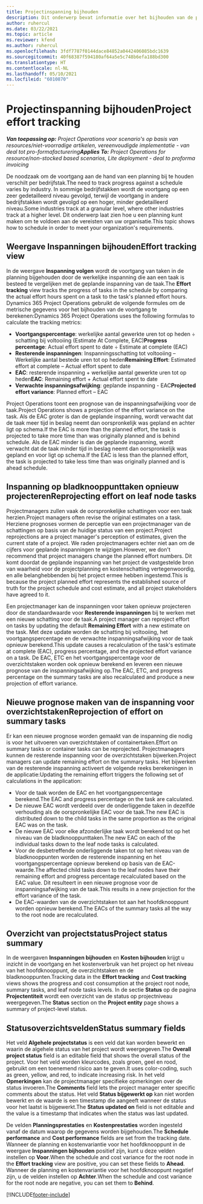 ```yaml
---
title: Projectinspanning bijhouden
description: Dit onderwerp bevat informatie over het bijhouden van de projectinspanning en -voortgang van het werk.
author: ruhercul
ms.date: 03/22/2021
ms.topic: article
ms.reviewer: kfend
ms.author: ruhercul
ms.openlocfilehash: 3fdf7787f0144dace84852a0442406085bdc1639
ms.sourcegitcommit: 40f68387f594180af64a5e5c748b6efa188bd300
ms.translationtype: HT
ms.contentlocale: nl-NL
ms.lasthandoff: 05/10/2021
ms.locfileid: "6010870"
---
```

# <a name="project-effort-tracking"></a><span data-ttu-id="13418-103">Projectinspanning bijhouden</span><span class="sxs-lookup"><span data-stu-id="13418-103">Project effort tracking</span></span>

<span data-ttu-id="13418-104">_**Van toepassing op:** Project Operations voor scenario's op basis van resources/niet-voorradige artikelen, vereenvoudigde implementatie - van deal tot pro-formafacturering_</span><span class="sxs-lookup"><span data-stu-id="13418-104">_**Applies To:** Project Operations for resource/non-stocked based scenarios, Lite deployment - deal to proforma invoicing_</span></span>

<span data-ttu-id="13418-105">De noodzaak om de voortgang aan de hand van een planning bij te houden verschilt per bedrijfstak.</span><span class="sxs-lookup"><span data-stu-id="13418-105">The need to track progress against a schedule varies by industry.</span></span> <span data-ttu-id="13418-106">In sommige bedrijfstakken wordt de voortgang op een zeer gedetailleerd niveau gevolgd, terwijl de voortgang in andere bedrijfstakken wordt gevolgd op een hoger, minder gedetailleerd niveau.</span><span class="sxs-lookup"><span data-stu-id="13418-106">Some industries track at a granular level, where other industries track at a higher level.</span></span> <span data-ttu-id="13418-107">Dit onderwerp laat zien hoe u een planning kunt maken om te voldoen aan de vereisten van uw organisatie.</span><span class="sxs-lookup"><span data-stu-id="13418-107">This topic shows how to schedule in order to meet your organization's requirements.</span></span>

## <a name="effort-tracking-view"></a><span data-ttu-id="13418-108">Weergave Inspanningen bijhouden</span><span class="sxs-lookup"><span data-stu-id="13418-108">Effort tracking view</span></span>

<span data-ttu-id="13418-109">In de weergave **Inspanning volgen** wordt de voortgang van taken in de planning bijgehouden door de werkelijke inspanning die aan een taak is besteed te vergelijken met de geplande inspanning van de taak.</span><span class="sxs-lookup"><span data-stu-id="13418-109">The **Effort tracking** view tracks the progress of tasks in the schedule by comparing the actual effort hours spent on a task to the task's planned effort hours.</span></span> <span data-ttu-id="13418-110">Dynamics 365 Project Operations gebruikt de volgende formules om de metrische gegevens voor het bijhouden van de voortgang te berekenen:</span><span class="sxs-lookup"><span data-stu-id="13418-110">Dynamics 365 Project Operations uses the following formulas to calculate the tracking metrics:</span></span>

- <span data-ttu-id="13418-111">**Voortgangspercentage**: werkelijke aantal gewerkte uren tot op heden ÷ schatting bij voltooiing (Estimate At Complete, EAC)</span><span class="sxs-lookup"><span data-stu-id="13418-111">**Progress percentage**: Actual effort spent to date ÷ Estimate at complete (EAC)</span></span> 
- <span data-ttu-id="13418-112">**Resterende inspanningen**: Inspanningsschatting tot voltooiing – Werkelijke aantal bestede uren tot op heden</span><span class="sxs-lookup"><span data-stu-id="13418-112">**Remaining Effort**: Estimated effort at complete – Actual effort spent to date</span></span> 
- <span data-ttu-id="13418-113">**EAC**: resterende inspanning + werkelijke aantal gewerkte uren tot op heden</span><span class="sxs-lookup"><span data-stu-id="13418-113">**EAC**: Remaining effort + Actual effort spent to date</span></span> 
- <span data-ttu-id="13418-114">**Verwachte inspanningsafwijking**: geplande inspanning - EAC</span><span class="sxs-lookup"><span data-stu-id="13418-114">**Projected effort variance**: Planned effort – EAC</span></span>

<span data-ttu-id="13418-115">Project Operations toont een prognose van de inspanningsafwijking voor de taak.</span><span class="sxs-lookup"><span data-stu-id="13418-115">Project Operations shows a projection of the effort variance on the task.</span></span> <span data-ttu-id="13418-116">Als de EAC groter is dan de geplande inspanning, wordt verwacht dat de taak meer tijd in beslag neemt dan oorspronkelijk was gepland en achter ligt op schema.</span><span class="sxs-lookup"><span data-stu-id="13418-116">If the EAC is more than the planned effort, the task is projected to take more time than was originally planned and is behind schedule.</span></span> <span data-ttu-id="13418-117">Als de EAC minder is dan de geplande inspanning, wordt verwacht dat de taak minder tijd in beslag neemt dan oorspronkelijk was gepland en voor ligt op schema.</span><span class="sxs-lookup"><span data-stu-id="13418-117">If the EAC is less than the planned effort, the task is projected to take less time than was originally planned and is ahead schedule.</span></span>

## <a name="reprojecting-effort-on-leaf-node-tasks"></a><span data-ttu-id="13418-118">Inspanning op bladknooppunttaken opnieuw projecteren</span><span class="sxs-lookup"><span data-stu-id="13418-118">Reprojecting effort on leaf node tasks</span></span>

<span data-ttu-id="13418-119">Projectmanagers zullen vaak de oorspronkelijke schattingen voor een taak herzien.</span><span class="sxs-lookup"><span data-stu-id="13418-119">Project managers often revise the original estimates on a task.</span></span> <span data-ttu-id="13418-120">Herziene prognoses vormen de perceptie van een projectmanager van de schattingen op basis van de huidige status van een project.</span><span class="sxs-lookup"><span data-stu-id="13418-120">Project reprojections are a project manager's perception of estimates, given the current state of a project.</span></span> <span data-ttu-id="13418-121">We raden projectmanagers echter niet aan om de cijfers voor geplande inspanningen te wijzigen.</span><span class="sxs-lookup"><span data-stu-id="13418-121">However, we don't recommend that project managers change the planned effort numbers.</span></span> <span data-ttu-id="13418-122">Dit komt doordat de geplande inspanning van het project de vastgestelde bron van waarheid voor de projectplanning en kostenschatting vertegenwoordig, en alle belanghebbenden bij het project ermee hebben ingestemd.</span><span class="sxs-lookup"><span data-stu-id="13418-122">This is because the project planned effort represents the established source of truth for the project schedule and cost estimate, and all project stakeholders have agreed to it.</span></span>

<span data-ttu-id="13418-123">Een projectmanager kan de inspanningen voor taken opnieuw projecteren door de standaardwaarde voor **Resterende inspanningen** bij te werken met een nieuwe schatting voor de taak.</span><span class="sxs-lookup"><span data-stu-id="13418-123">A project manager can reproject effort on tasks by updating the default **Remaining Effort** with a new estimate on the task.</span></span> <span data-ttu-id="13418-124">Met deze update worden de schatting bij voltooiing, het voortgangspercentage en de verwachte inspanningsafwijking voor de taak opnieuw berekend.</span><span class="sxs-lookup"><span data-stu-id="13418-124">This update causes a recalculation of the task's estimate at complete (EAC), progress percentage, and the projected effort variance on a task.</span></span> <span data-ttu-id="13418-125">De EAC, ETC en het voortgangspercentage voor de overzichtstaken worden ook opnieuw berekend en leveren een nieuwe prognose van de inspanningsafwijking op.</span><span class="sxs-lookup"><span data-stu-id="13418-125">The EAC, ETC, and progress percentage on the summary tasks are also recalculated and produce a new projection of effort variance.</span></span>

## <a name="reprojection-of-effort-on-summary-tasks"></a><span data-ttu-id="13418-126">Nieuwe prognose maken van de inspanning voor overzichtstaken</span><span class="sxs-lookup"><span data-stu-id="13418-126">Reprojection of effort on summary tasks</span></span>

<span data-ttu-id="13418-127">Er kan een nieuwe prognose worden gemaakt van de inspanning die nodig is voor het uitvoeren van overzichtstaken of containertaken.</span><span class="sxs-lookup"><span data-stu-id="13418-127">Effort on summary tasks or container tasks can be reprojected.</span></span> <span data-ttu-id="13418-128">Projectmanagers kunnen de resterende inspanning voor de overzichtstaken bijwerken.</span><span class="sxs-lookup"><span data-stu-id="13418-128">Project managers can update remaining effort on the summary tasks.</span></span> <span data-ttu-id="13418-129">Het bijwerken van de resterende inspanning activeert de volgende reeks berekeningen in de applicatie:</span><span class="sxs-lookup"><span data-stu-id="13418-129">Updating the remaining effort triggers the following set of calculations in the application:</span></span>

- <span data-ttu-id="13418-130">Voor de taak worden de EAC en het voortgangspercentage berekend.</span><span class="sxs-lookup"><span data-stu-id="13418-130">The EAC and progress percentage on the task are calculated.</span></span>
- <span data-ttu-id="13418-131">De nieuwe EAC wordt verdeeld over de onderliggende taken in dezelfde verhouding als de oorspronkelijke EAC voor de taak.</span><span class="sxs-lookup"><span data-stu-id="13418-131">The new EAC is distributed down to the child tasks in the same proportion as the original EAC was on the task.</span></span>
- <span data-ttu-id="13418-132">De nieuwe EAC voor elke afzonderlijke taak wordt berekend tot op het niveau van de bladknooppunttaken.</span><span class="sxs-lookup"><span data-stu-id="13418-132">The new EAC on each of the individual tasks down to the leaf node tasks is calculated.</span></span> 
- <span data-ttu-id="13418-133">Voor de desbetreffende onderliggende taken tot op het niveau van de bladknooppunten worden de resterende inspanning en het voortgangspercentage opnieuw berekend op basis van de EAC-waarde.</span><span class="sxs-lookup"><span data-stu-id="13418-133">The affected child tasks down to the leaf nodes have their remaining effort and progress percentage recalculated based on the EAC value.</span></span> <span data-ttu-id="13418-134">Dit resulteert in een nieuwe prognose voor de inspanningsafwijking van de taak.</span><span class="sxs-lookup"><span data-stu-id="13418-134">This results in a new projection for the effort variance of the task.</span></span> 
- <span data-ttu-id="13418-135">De EAC-waarden van de overzichtstaken tot aan het hoofdknooppunt worden opnieuw berekend.</span><span class="sxs-lookup"><span data-stu-id="13418-135">The EACs of the summary tasks all the way to the root node are recalculated.</span></span>


## <a name="project-status-summary"></a><span data-ttu-id="13418-136">Overzicht van projectstatus</span><span class="sxs-lookup"><span data-stu-id="13418-136">Project status summary</span></span>

<span data-ttu-id="13418-137">In de weergaven **Inspanningen bijhouden** en **Kosten bijhouden** krijgt u inzicht in de voortgang en het kostenverbruik van het project op het niveau van het hoofdknooppunt, de overzichtstaken en de bladknooppunten.</span><span class="sxs-lookup"><span data-stu-id="13418-137">Tracking data in the **Effort tracking** and **Cost tracking** views shows the progress and cost consumption at the project root node, summary tasks, and leaf node tasks levels.</span></span> <span data-ttu-id="13418-138">In de sectie **Status** op de pagina **Projectentiteit** wordt een overzicht van de status op projectniveau weergegeven.</span><span class="sxs-lookup"><span data-stu-id="13418-138">The **Status** section on the **Project entity** page shows a summary of project-level status.</span></span>

## <a name="status-summary-fields"></a><span data-ttu-id="13418-139">Statusoverzichtsvelden</span><span class="sxs-lookup"><span data-stu-id="13418-139">Status summary fields</span></span>

<span data-ttu-id="13418-140">Het veld **Algehele projectstatus** is een veld dat kan worden bewerkt en waarin de algehele status van het project wordt weergegeven.</span><span class="sxs-lookup"><span data-stu-id="13418-140">The **Overall project status** field is an editable field that shows the overall status of the project.</span></span> <span data-ttu-id="13418-141">Voor het veld worden kleurcodes, zoals groen, geel en rood, gebruikt om een toenemend risico aan te geven.</span><span class="sxs-lookup"><span data-stu-id="13418-141">It uses color-coding, such as green, yellow, and red, to indicate increasing risk.</span></span> <span data-ttu-id="13418-142">In het veld **Opmerkingen** kan de projectmanager specifieke opmerkingen over de status invoeren.</span><span class="sxs-lookup"><span data-stu-id="13418-142">The **Comments** field lets the project manager enter specific comments about the status.</span></span> <span data-ttu-id="13418-143">Het veld **Status bijgewerkt op** kan niet worden bewerkt en de waarde is een timestamp die aangeeft wanneer de status voor het laatst is bijgewerkt.</span><span class="sxs-lookup"><span data-stu-id="13418-143">The **Status updated on** field is not editable and the value is a timestamp that indicates when the status was last updated.</span></span>

<span data-ttu-id="13418-144">De velden **Planningsprestaties** en **Kostenprestaties** worden ingesteld vanaf de datum waarop de gegevens worden bijgehouden.</span><span class="sxs-lookup"><span data-stu-id="13418-144">The **Schedule performance** and **Cost performance** fields are set from the tracking date.</span></span> <span data-ttu-id="13418-145">Wanneer de planning en kostenvariantie voor het hoofdknooppunt in de weergave **Inspanningen bijhouden** positief zijn, kunt u deze velden instellen op **Voor**.</span><span class="sxs-lookup"><span data-stu-id="13418-145">When the schedule and cost variance for the root node in the **Effort tracking** view are positive, you can set these fields to **Ahead**.</span></span> <span data-ttu-id="13418-146">Wanneer de planning en kostenvariantie voor het hoofdknooppunt negatief zijn, u de velden instellen op **Achter**.</span><span class="sxs-lookup"><span data-stu-id="13418-146">When the schedule and cost variance for the root node are negative, you can set them to **Behind**.</span></span>


[!INCLUDE[footer-include](../includes/footer-banner.md)]
